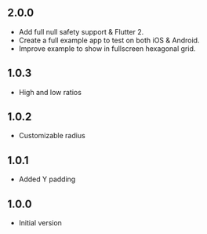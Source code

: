 ## 2.0.0

- Add full null safety support & Flutter 2.
- Create a full example app to test on both iOS & Android.
- Improve example to show in fullscreen hexagonal grid.

## 1.0.3

- High and low ratios

## 1.0.2

- Customizable radius

## 1.0.1

- Added Y padding

## 1.0.0

- Initial version
